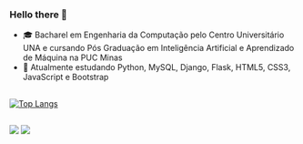 ### Hello there 👋

- 🎓 Bacharel em Engenharia da Computação pelo Centro Universitário UNA e cursando Pós Graduação em Inteligência Artificial e Aprendizado de Máquina na PUC Minas
- 🌱 Atualmente estudando Python, MySQL, Django, Flask, HTML5, CSS3, JavaScript e Bootstrap
##
[![Top Langs](https://github-readme-stats-git-masterrstaa-rickstaa.vercel.app/api/top-langs/?username=ragoncalves&theme=dark)](https://github.com/ragoncalves/github-readme-stats)
##

<a href = "https://www.linkedin.com/in/renatoaugustog/"><img src = "https://img.shields.io/badge/LinkedIn-0077B5?style=for-the-badge&logo=linkedin&logoColor=white" target="_blank"></a>
<a href = "https://www.instagram.com/renaugustog/"><img src = "https://img.shields.io/badge/Instagram-E4405F?style=for-the-badge&logo=instagram&logoColor=white" target="_blank"></a>
